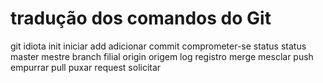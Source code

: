 # tradução dos comandos do Git
git     idiota
init    iniciar
add     adicionar
commit  comprometer-se
status  status
master  mestre
branch  filial
origin  origem
log     registro
merge   mesclar
push    empurrar
pull    puxar
request solicitar

